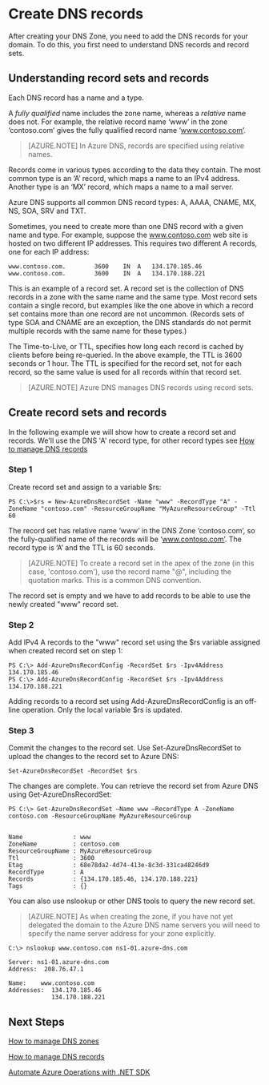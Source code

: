 <properties
   pageTitle="Create a record set and records for a DNS Zone | Microsoft Azure"
   description="How to create host records for Azure DNS.Setting up record sets and records using PowerShell"
   services="dns"
   documentationCenter="na"
   authors="joaoma"
   manager="Adinah"
   editor=""/>

<tags
   ms.service="dns"
   ms.devlang="na"
   ms.topic="get-started-article"
   ms.tgt_pltfrm="na"
   ms.workload="infrastructure-services"
   ms.date="05/01/2015"
   ms.author="joaoma"/>


# Create DNS records

After creating your DNS Zone, you need to add the DNS records for your domain.  To do this, you first need to understand DNS records and record sets.


## Understanding record sets and records
Each DNS record has a name and a type.

A _fully qualified_ name includes the zone name, whereas a _relative_ name does not.  For example, the relative record name ‘www’ in the zone ‘contoso.com’ gives the fully qualified record name ‘www.contoso.com’.

>[AZURE.NOTE] In Azure DNS, records are specified using relative names.

Records come in various types according to the data they contain.  The most common type is an ‘A’ record, which maps a name to an IPv4 address.  Another type is an ‘MX’ record, which maps a name to a mail server.

Azure DNS supports all common DNS record types: A, AAAA, CNAME, MX, NS, SOA, SRV and TXT.

Sometimes, you need to create more than one DNS record with a given name and type.  For example, suppose the www.contoso.com web site is hosted on two different IP addresses.  This requires two different A records, one for each IP address:

	www.contoso.com.		3600	IN	A	134.170.185.46
	www.contoso.com.		3600	IN	A	134.170.188.221

This is an example of a record set.  A record set is the collection of DNS records in a zone with the same name and the same type.  Most record sets contain a single record, but examples like the one above in which a record set contains more than one record are not uncommon.  (Records sets of type SOA and CNAME are an exception, the DNS standards do not permit multiple records with the same name for these types.)

The Time-to-Live, or TTL, specifies how long each record is cached by clients before being re-queried.  In the above example, the TTL is 3600 seconds or 1 hour.  The TTL is specified for the record set, not for each record, so the same value is used for all records within that record set.

>[AZURE.NOTE] Azure DNS manages DNS records using record sets.



## Create record sets and records

In the following example we will show how to create a record set and records.  We'll use the DNS 'A' record type, for other record types see [How to manage DNS records](dns-operations-recordsets.md)


### Step 1

Create record set and assign to a variable $rs:

	PS C:\>$rs = New-AzureDnsRecordSet -Name "www" -RecordType "A" -ZoneName "contoso.com" -ResourceGroupName "MyAzureResourceGroup" -Ttl 60

The record set has relative name ‘www’ in the DNS Zone ‘contoso.com’, so the fully-qualified name of the records will be ‘www.contoso.com’.  The record type is ‘A’ and the TTL is 60 seconds.

>[AZURE.NOTE] To create a record set in the apex of the zone (in this case, 'contoso.com'), use the record name "@", including the quotation marks. This is a common DNS convention.

The record set is empty and we have to add records to be able to use the newly created "www" record set.<BR>

### Step 2

Add IPv4 A records to the "www" record set using the $rs variable assigned when created record set on step 1:

	PS C:\> Add-AzureDnsRecordConfig -RecordSet $rs -Ipv4Address 134.170.185.46
	PS C:\> Add-AzureDnsRecordConfig -RecordSet $rs -Ipv4Address 134.170.188.221

Adding records to a record set using Add-AzureDnsRecordConfig is an off-line operation.  Only the local variable $rs is updated.

### Step 3
Commit the changes to the record set.  Use Set-AzureDnsRecordSet to upload the changes to the record set to Azure DNS:


	Set-AzureDnsRecordSet -RecordSet $rs

The changes are complete.  You can retrieve the record set from Azure DNS using Get-AzureDnsRecordSet:


	PS C:\> Get-AzureDnsRecordSet –Name www –RecordType A -ZoneName contoso.com -ResourceGroupName MyAzureResourceGroup


	Name              : www
	ZoneName          : contoso.com
	ResourceGroupName : MyAzureResourceGroup
	Ttl               : 3600
	Etag              : 68e78da2-4d74-413e-8c3d-331ca48246d9
	RecordType        : A
	Records           : {134.170.185.46, 134.170.188.221}
	Tags              : {}



You can also use nslookup or other DNS tools to query the new record set.  

>[AZURE.NOTE] As when creating the zone, if you have not yet delegated the domain to the Azure DNS name servers you will need to specify the name server address for your zone explicitly.


	C:\> nslookup www.contoso.com ns1-01.azure-dns.com

	Server: ns1-01.azure-dns.com
	Address:  208.76.47.1

	Name:    www.contoso.com
	Addresses:  134.170.185.46
    	        134.170.188.221



## Next Steps
[How to manage DNS zones](dns-operations-dnszones.md)

[How to manage DNS records](dns-operations-recordsets.md)<BR>

[Automate Azure Operations with .NET SDK](dns-sdk.md)
 